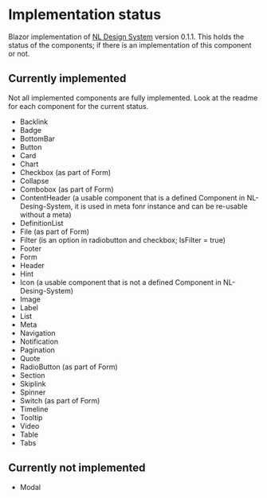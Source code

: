 # Implementation status
Blazor implementation of [NL Design System](https://nl-design-system.gitlab.io/nl-design-system/index.html) version 0.1.1.
This holds the status of the components; if there is an implementation of this component or not.

## Currently implemented

Not all implemented components are fully implemented. Look at the readme for each component for the current status.

- Backlink
- Badge
- BottomBar
- Button
- Card
- Chart
- Checkbox (as part of Form)
- Collapse
- Combobox (as part of Form)
- ContentHeader (a usable component that is a defined Component in NL-Desing-System, it is used in meta fonr instance and can be re-usable without a meta)
- DefinitionList
- File (as part of Form)
- Filter (is an option in radiobutton and checkbox; IsFilter = true)
- Footer
- Form
- Header
- Hint
- Icon (a usable component that is not a defined Component in NL-Desing-System)
- Image
- Label
- List
- Meta
- Navigation
- Notification
- Pagination
- Quote
- RadioButton (as part of Form)
- Section
- Skiplink
- Spinner
- Switch (as part of Form)
- Timeline
- Tooltip
- Video
- Table
- Tabs

## Currently not implemented

- Modal